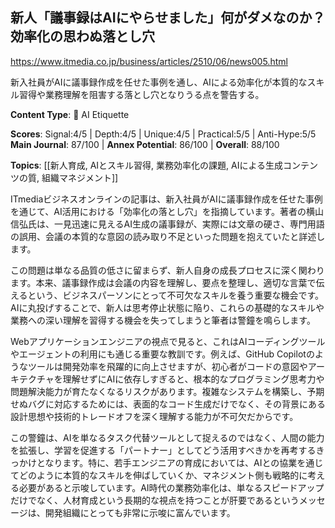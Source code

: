 ## 新人「議事録はAIにやらせました」何がダメなのか？　効率化の思わぬ落とし穴

https://www.itmedia.co.jp/business/articles/2510/06/news005.html

新入社員がAIに議事録作成を任せた事例を通し、AIによる効率化が本質的なスキル習得や業務理解を阻害する落とし穴となりうる点を警告する。

**Content Type**: 🤝 AI Etiquette

**Scores**: Signal:4/5 | Depth:4/5 | Unique:4/5 | Practical:5/5 | Anti-Hype:5/5
**Main Journal**: 87/100 | **Annex Potential**: 86/100 | **Overall**: 88/100

**Topics**: [[新人育成, AIとスキル習得, 業務効率化の課題, AIによる生成コンテンツの質, 組織マネジメント]]

ITmediaビジネスオンラインの記事は、新入社員がAIに議事録作成を任せた事例を通じて、AI活用における「効率化の落とし穴」を指摘しています。著者の横山信弘氏は、一見迅速に見えるAI生成の議事録が、実際には文章の硬さ、専門用語の誤用、会議の本質的な意図の読み取り不足といった問題を抱えていたと詳述します。

この問題は単なる品質の低さに留まらず、新人自身の成長プロセスに深く関わります。本来、議事録作成は会議の内容を理解し、要点を整理し、適切な言葉で伝えるという、ビジネスパーソンにとって不可欠なスキルを養う重要な機会です。AIに丸投げすることで、新人は思考停止状態に陥り、これらの基礎的なスキルや業務への深い理解を習得する機会を失ってしまうと筆者は警鐘を鳴らします。

Webアプリケーションエンジニアの視点で見ると、これはAIコーディングツールやエージェントの利用にも通じる重要な教訓です。例えば、GitHub Copilotのようなツールは開発効率を飛躍的に向上させますが、初心者がコードの意図やアーキテクチャを理解せずにAIに依存しすぎると、根本的なプログラミング思考力や問題解決能力が育たなくなるリスクがあります。複雑なシステムを構築し、予期せぬバグに対応するためには、表面的なコード生成だけでなく、その背景にある設計思想や技術的トレードオフを深く理解する能力が不可欠だからです。

この警鐘は、AIを単なるタスク代替ツールとして捉えるのではなく、人間の能力を拡張し、学習を促進する「パートナー」としてどう活用すべきかを再考するきっかけとなります。特に、若手エンジニアの育成においては、AIとの協業を通じてどのように本質的なスキルを伸ばしていくか、マネジメント側も戦略的に考える必要があると示唆しています。AI時代の業務効率化は、単なるスピードアップだけでなく、人材育成という長期的な視点を持つことが肝要であるというメッセージは、開発組織にとっても非常に示唆に富んでいます。